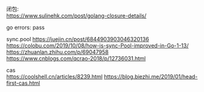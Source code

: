 闭包:  
https://www.sulinehk.com/post/golang-closure-details/  


go errors:  pass

sync.pool
https://juejin.cn/post/6844903903046320136  
https://colobu.com/2019/10/08/how-is-sync-Pool-improved-in-Go-1-13/  
https://zhuanlan.zhihu.com/p/69047958  
https://www.cnblogs.com/qcrao-2018/p/12736031.html  


cas  
https://coolshell.cn/articles/8239.html 
https://blog.biezhi.me/2019/01/head-first-cas.html  

